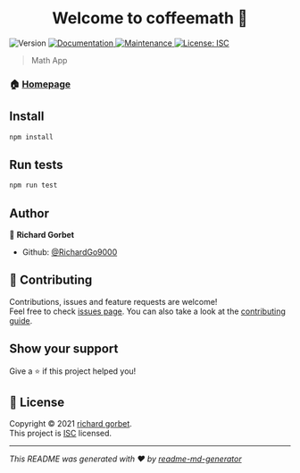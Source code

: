 <h1 align="center">Welcome to coffeemath 👋</h1>
<p>
  <img alt="Version" src="https://img.shields.io/badge/version-0.0.3-blue.svg?cacheSeconds=2592000" />
  <a href="https://github.com/RichardGo9000/CoffeeMath#readme" target="_blank">
    <img alt="Documentation" src="https://img.shields.io/badge/documentation-yes-brightgreen.svg" />
  </a>
  <a href="https://github.com/RichardGo9000/CoffeeMath/graphs/commit-activity" target="_blank">
    <img alt="Maintenance" src="https://img.shields.io/badge/Maintained%3F-yes-green.svg" />
  </a>
  <a href="https://github.com/RichardGo9000/CoffeeMath/blob/master/LICENSE" target="_blank">
    <img alt="License: ISC" src="https://img.shields.io/github/license/RichardGo9000/coffeemath" />
  </a>
</p>

> Math App

### 🏠 [Homepage](https://github.com/RichardGo9000/CoffeeMath#readme)

## Install

```sh
npm install
```

## Run tests

```sh
npm run test
```

## Author

👤 **Richard Gorbet**

* Github: [@RichardGo9000](https://github.com/RichardGo9000)

## 🤝 Contributing

Contributions, issues and feature requests are welcome!<br />Feel free to check [issues page](https://github.com/RichardGo9000/CoffeeMath/issues). You can also take a look at the [contributing guide](https://github.com/RichardGo9000/CoffeeMath/blob/master/CONTRIBUTING.md).

## Show your support

Give a ⭐️ if this project helped you!

## 📝 License

Copyright © 2021 [richard gorbet](https://github.com/RichardGo9000).<br />
This project is [ISC](https://github.com/RichardGo9000/CoffeeMath/blob/master/LICENSE) licensed.

***
_This README was generated with ❤️ by [readme-md-generator](https://github.com/kefranabg/readme-md-generator)_
